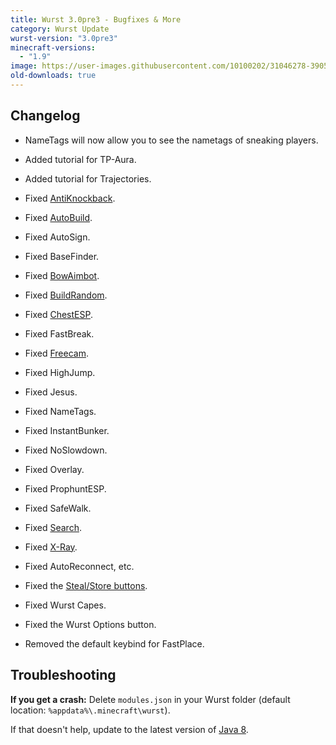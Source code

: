 ```yaml
---
title: Wurst 3.0pre3 - Bugfixes & More
category: Wurst Update
wurst-version: "3.0pre3"
minecraft-versions:
  - "1.9"
image: https://user-images.githubusercontent.com/10100202/31046278-39051a54-a5f6-11e7-996c-bffa8172b106.jpg
old-downloads: true
---
```

## Changelog

- NameTags will now allow you to see the nametags of sneaking players.

- Added tutorial for TP-Aura.

- Added tutorial for Trajectories.

- Fixed [AntiKnockback](https://wurst.wiki/antiknockback).

- Fixed [AutoBuild](https://wurst.wiki/autobuild).

- Fixed AutoSign.

- Fixed BaseFinder.

- Fixed [BowAimbot](https://wurst.wiki/bowaimbot).

- Fixed [BuildRandom](https://wurst.wiki/buildrandom).

- Fixed [ChestESP](https://wurst.wiki/chestesp).

- Fixed FastBreak.

- Fixed [Freecam](https://wurst.wiki/freecam).

- Fixed HighJump.

- Fixed Jesus.

- Fixed NameTags.

- Fixed InstantBunker.

- Fixed NoSlowdown.

- Fixed Overlay.

- Fixed ProphuntESP.

- Fixed SafeWalk.

- Fixed [Search](https://wurst.wiki/search).

- Fixed [X-Ray](https://wurst.wiki/x-ray).

- Fixed AutoReconnect, etc.

- Fixed the [Steal/Store buttons](https://wurst.wiki/autosteal#stealstore_buttons).

- Fixed Wurst Capes.

- Fixed the Wurst Options button.

- Removed the default keybind for FastPlace.

## Troubleshooting

**If you get a crash:**
Delete `modules.json` in your Wurst folder (default location: `%appdata%\.minecraft\wurst`).

If that doesn't help, update to the latest version of [Java 8](https://java.com/download).
